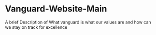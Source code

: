 # Vanguard-Website-Main

A brief Description of What vanguard is what our values are and how can we stay on track for
excellence